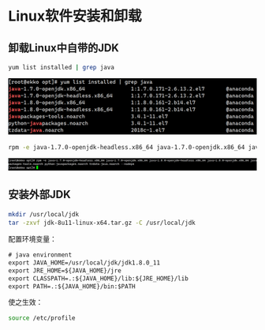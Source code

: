 # Linux软件安装和卸载

## 卸载Linux中自带的JDK

```sh
yum list installed | grep java
```

![image-20220911010750602](images/image-20220911010750602.png)

```sh
rpm -e java-1.7.0-openjdk-headless.x86_64 java-1.7.0-openjdk.x86_64 java-1.8.0-openjdk-headless.x86_64 java-1.8.0-openjdk.x86_64 javapackages-tools.noarch python-javapackages.noarch tzdata-java.noarch --nodeps
```

![image-20220911010855330](images/image-20220911010855330.png)

## 安装外部JDK

```sh
mkdir /usr/local/jdk
tar -zxvf jdk-8u11-linux-x64.tar.gz -C /usr/local/jdk
```

配置环境变量：

```profile
# java environment
export JAVA_HOME=/usr/local/jdk/jdk1.8.0_11
export JRE_HOME=${JAVA_HOME}/jre
export CLASSPATH=.:${JAVA_HOME}/lib:${JRE_HOME}/lib
export PATH=.:${JAVA_HOME}/bin:$PATH
```

使之生效：

```sh
source /etc/profile
```

